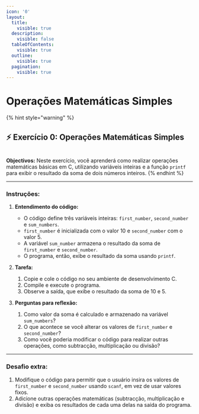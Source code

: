 ```yaml
---
icon: '0'
layout:
  title:
    visible: true
  description:
    visible: false
  tableOfContents:
    visible: true
  outline:
    visible: true
  pagination:
    visible: true
---
```


# Operações Matemáticas Simples

{% hint style="warning" %}
## ⚡️ Exercício 0: **Operações Matemáticas Simples**

\
**Objectivos:** Neste exercício, você aprenderá como realizar operações matemáticas básicas em C, utilizando variáveis inteiras e a função `printf` para exibir o resultado da soma de dois números inteiros.
{% endhint %}



***



### **Instruções:**

1. **Entendimento do código:**
   * O código define três variáveis inteiras: `first_number`, `second_number` e `sum_numbers`.
   * `first_number` é inicializada com o valor 10 e `second_number` com o valor 5.
   * A variável `sum_number` armazena o resultado da soma de `first_number` e `second_number`.
   * O programa, então, exibe o resultado da soma usando `printf`.
2. **Tarefa:**
   1. Copie e cole o código no seu ambiente de desenvolvimento C.
   2. Compile e execute o programa.
   3. Observe a saída, que exibe o resultado da soma de 10 e 5.
3.  **Perguntas para reflexão:**

    1. Como valor da soma é calculado e armazenado na variável `sum_numbers`?
    2. O que acontece se você alterar os valores de `first_number` e `second_number`?
    3. Como você poderia modificar o código para realizar outras operações, como subtracção, multiplicação ou divisão?



***



### **Desafio extra:**

1. Modifique o código para permitir que o usuário insira os valores de `first_number` e `second_number` usando `scanf`, em vez de usar valores fixos.
2. Adicione outras operações matemáticas (subtracção, multiplicação e divisão) e exiba os resultados de cada uma delas na saída do programa.



